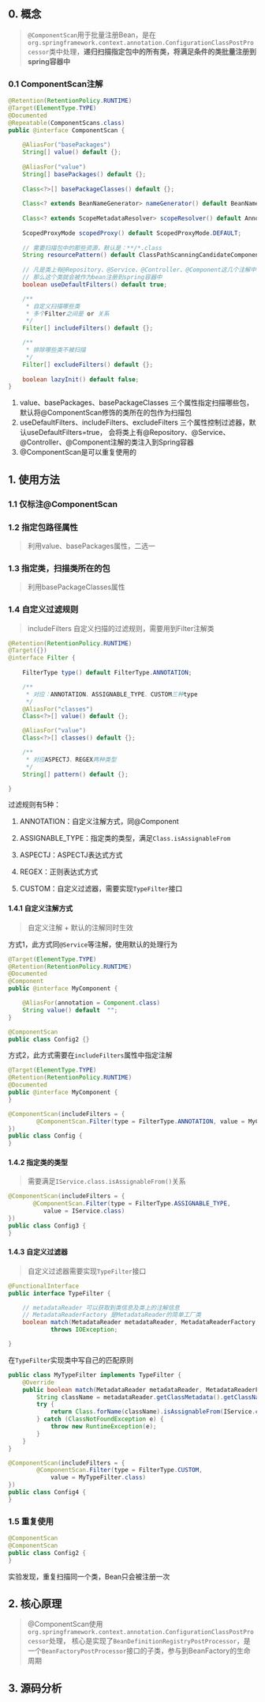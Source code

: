 ## 0. 概念
> `@ComponentScan`用于批量注册Bean，是在`org.springframework.context.annotation.ConfigurationClassPostProcessor`类中处理，**递归扫描指定包中的所有类，将满足条件的类批量注册到spring容器中**
### 0.1 ComponentScan注解
```java
@Retention(RetentionPolicy.RUNTIME)
@Target(ElementType.TYPE)
@Documented
@Repeatable(ComponentScans.class)
public @interface ComponentScan {
    
	@AliasFor("basePackages")
	String[] value() default {};
    
	@AliasFor("value")
	String[] basePackages() default {};
    
	Class<?>[] basePackageClasses() default {};
    
	Class<? extends BeanNameGenerator> nameGenerator() default BeanNameGenerator.class;
    
	Class<? extends ScopeMetadataResolver> scopeResolver() default AnnotationScopeMetadataResolver.class;
    
	ScopedProxyMode scopedProxy() default ScopedProxyMode.DEFAULT;
    
	// 需要扫描包中的那些资源，默认是：**/*.class
	String resourcePattern() default ClassPathScanningCandidateComponentProvider.DEFAULT_RESOURCE_PATTERN;
    
	// 凡是类上有@Repository、@Service、@Controller、@Component这几个注解中的任何一个的，
	// 那么这个类就会被作为bean注册到spring容器中
	boolean useDefaultFilters() default true;

	/**
	 * 自定义扫描哪些类
	 * 多个Filter之间是 or 关系
	 */
	Filter[] includeFilters() default {};

	/**
	 * 排除哪些类不被扫描
	 */
	Filter[] excludeFilters() default {};
    
	boolean lazyInit() default false;
}
```
1. value、basePackages、basePackageClasses 三个属性指定扫描哪些包，默认将@ComponentScan修饰的类所在的包作为扫描包
2. useDefaultFilters、includeFilters、excludeFilters 三个属性控制过滤器，默认useDefaultFilters=true，
会将类上有@Repository、@Service、@Controller、@Component注解的类注入到Spring容器
3. @ComponentScan是可以重复使用的
## 1. 使用方法
### 1.1 仅标注@ComponentScan

### 1.2 指定包路径属性
> 利用value、basePackages属性，二选一

### 1.3 指定类，扫描类所在的包
> 利用basePackageClasses属性
> 

### 1.4 自定义过滤规则
> includeFilters 自定义扫描的过滤规则，需要用到Filter注解类
```java
@Retention(RetentionPolicy.RUNTIME)
@Target({})
@interface Filter {
    
    FilterType type() default FilterType.ANNOTATION;

    /**
     * 对应：ANNOTATION、ASSIGNABLE_TYPE、CUSTOM三种type
     */
    @AliasFor("classes")
    Class<?>[] value() default {};

    @AliasFor("value")
    Class<?>[] classes() default {};

    /**
     * 对应ASPECTJ、REGEX两种类型
     */
    String[] pattern() default {};

}
```
过滤规则有5种：
1. ANNOTATION：自定义注解方式，同@Component

2. ASSIGNABLE_TYPE：指定类的类型，满足`Class.isAssignableFrom`

3. ASPECTJ：ASPECTJ表达式方式

4. REGEX：正则表达式方式

5. CUSTOM：自定义过滤器，需要实现`TypeFilter`接口

#### 1.4.1 自定义注解方式

> 自定义注解 + 默认的注解同时生效

方式1，此方式同`@Service`等注解，使用默认的处理行为

```java
@Target(ElementType.TYPE)
@Retention(RetentionPolicy.RUNTIME)
@Documented
@Component
public @interface MyComponent {

	@AliasFor(annotation = Component.class)
	String value() default  "";
}

@ComponentScan
public class Config2 {}
```

方式2，此方式需要在`includeFilters`属性中指定注解

```java
@Target(ElementType.TYPE)
@Retention(RetentionPolicy.RUNTIME)
@Documented
public @interface MyComponent {
}

@ComponentScan(includeFilters = {
		@ComponentScan.Filter(type = FilterType.ANNOTATION, value = MyComponent.class)
})
public class Config {
}
```

#### 1.4.2 指定类的类型

> 需要满足`IService.class.isAssignableFrom()`关系

```java
@ComponentScan(includeFilters = {
       @ComponentScan.Filter(type = FilterType.ASSIGNABLE_TYPE,
          value = IService.class)
})
public class Config3 {
}
```

#### 1.4.3 自定义过滤器

> 自定义过滤器需要实现`TypeFilter`接口

```java
@FunctionalInterface
public interface TypeFilter {

    // metadataReader 可以获取到类信息及类上的注解信息
    // MetadataReaderFactory 是MetadataReader的简单工厂类
	boolean match(MetadataReader metadataReader, MetadataReaderFactory metadataReaderFactory)
			throws IOException;

}
```

在`TypeFilter`实现类中写自己的匹配原则

```java
public class MyTypeFilter implements TypeFilter {
	@Override
	public boolean match(MetadataReader metadataReader, MetadataReaderFactory metadataReaderFactory) throws IOException {
		String className = metadataReader.getClassMetadata().getClassName();
		try {
			return Class.forName(className).isAssignableFrom(IService.class);
		} catch (ClassNotFoundException e) {
			throw new RuntimeException(e);
		}
	}
}

@ComponentScan(includeFilters = {
		@ComponentScan.Filter(type = FilterType.CUSTOM,
			value = MyTypeFilter.class)
})
public class Config4 {
}
```

### 1.5 重复使用

```java
@ComponentScan
@ComponentScan
public class Config2 {
}
```

实验发现，重复扫描同一个类，Bean只会被注册一次



## 2. 核心原理

> @ComponentScan使用`org.springframework.context.annotation.ConfigurationClassPostProcessor`处理， 核心是实现了`BeanDefinitionRegistryPostProcessor`，是一个`BeanFactoryPostProcessor`接口的子类，参与到BeanFactory的生命周期





## 3. 源码分析



